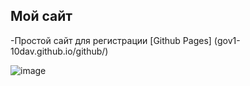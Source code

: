 ## Мой сайт

-Простой сайт для регистрации [Github Pages] (gov1-10dav.github.io/github/)

![image](https://github.com/Gov1-10dav/github/assets/117928126/8c65f9d5-6c72-4111-bfd7-5e056f734fe9)
